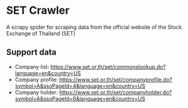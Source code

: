# SET Crawler
A scrapy spider for scraping data from the official website of the Stock Exchange of Thailand (SET)

## Support data
- Company list: https://www.set.or.th/set/commonslookup.do?language=en&country=US
- Company profile: https://www.set.or.th/set/companyprofile.do?symbol=A&ssoPageId=4&language=en&country=US
- Company holder: https://www.set.or.th/set/companyholder.do?symbol=A&ssoPageId=6&language=en&country=US